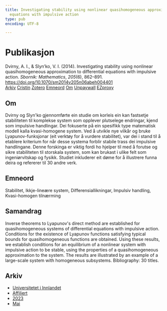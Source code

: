 ```yaml
---
title: Investigating stability using nonlinear quasihomogeneous approximation to differential
  equations with impulsive action
type: pub
encoding: UTF-8

---
```

<h1>Publikasjon</h1>
<article id="csl-bib-container-T88Q8NVU" class="csl-bib-container">
  <div class="csl-bib-body"> <div class="csl-entry">Dvirny, A. I., &#38; Slyn’ko, V. I. (2014). Investigating stability using nonlinear quasihomogeneous approximation to differential equations with impulsive action. <i>Sbornik: Mathematics</i>, <i>205</i>(6), 862–891. <a href="https://doi.org/10.1070/sm2014v205n06abeh004401">https://doi.org/10.1070/sm2014v205n06abeh004401</a></div> </div>
  <div class="csl-bib-buttons">
    <a href="#taxonomy-article-T88Q8NVU" alt="archive" class="csl-bib-button">Arkiv</a>
    <a href="https://app.cristin.no/results/show.jsf?id=2146354" alt="Cristin" class="csl-bib-button">Cristin</a>
    <a href="http://zotero.org/groups/5881554/items/T88Q8NVU" alt="Zotero" class="csl-bib-button">Zotero</a>
    <a href="#keywords-article-T88Q8NVU" alt="keywords" class="csl-bib-button">Emneord</a>
    <a href="#about-article-T88Q8NVU" alt="about_pub" class="csl-bib-button">Om</a>
    <a href="https://doi.org/10.1070/sm2014v205n06abeh004401" alt="Unpaywall" class="csl-bib-button">Unpaywall</a>
    <a href="https://doi.org/10.1070/sm2014v205n06abeh004401" alt="EZproxy" class="csl-bib-button">EZproxy</a>
  </div>
  <div id="csl-bib-meta-container-T88Q8NVU"></div>
</article>
<div id="csl-bib-meta-T88Q8NVU" class="csl-bib-meta">
  <article id="about-article-T88Q8NVU" class="about_pub-article">
    <h1>Om</h1>
    Dvirny og Slyn'ko gjennomførte ein studie om korleis ein kan fastsetje stabiliteten til komplekse system som opplever plutselege endringar, kjend som impulsive handlingar. Dei fokuserte på ein spesifikk type matematisk modell kalla kvasi-homogene system. Ved å utvikle nye vilkår og bruke Lyapunov-funksjonar (eit verktøy for å vurdere stabilitet), var dei i stand til å etablere kriterium for når desse systema forblir stabile trass dei impulsive handlingane. Denne forskinga er viktig fordi ho hjelper til med å forutse og sikre stabiliteten til storskala system, som kan brukast i ulike felt som ingeniørvitskap og fysikk. Studiet inkluderer eit døme for å illustrere funna deira og refererer til 30 andre verk.
  </article>
  <article id="keywords-article-T88Q8NVU" class="keywords-article">
    <h1>Emneord</h1>
    Stabilitet, Ikkje-lineære system, Differensiallikningar, Impulsiv handling, Kvasi-homogen tilnærming
  </article>
  <article id="abstract-article-T88Q8NVU" class="abstract-article">
    <h1>Samandrag</h1>
    Inverse theorems to Lyapunov's direct method are established for quasihomogeneous systems of differential equations with impulsive action. Conditions for the existence of Lyapunov functions satisfying typical bounds for quasihomogeneous functions are obtained. Using these results, we establish conditions for an equilibrium of a nonlinear system with impulsive action to be stable, using the properties of a quasihomogeneous approximation to the system. The results are illustrated by an example of a large-scale system with homogeneous subsystems. Bibliography: 30 titles.
  </article>
  <article id="taxonomy-article-T88Q8NVU" class="taxonomy-article">
    <h1>Arkiv</h1>
    <ul>
      <li>
        <a href="/nn/archive/?key=3DCRN523">Universitetet i Innlandet</a>
      </li>
      <li>
        <a href="/nn/archive/?key=II9RDAME">Affiliert</a>
      </li>
      <li>
        <a href="/nn/archive/?key=3TJDYZJS">2023</a>
      </li>
      <li>
        <a href="/nn/archive/?key=N4HYF94B">Mai</a>
      </li>
    </ul>
  </article>
</div>
